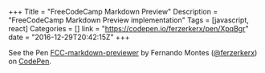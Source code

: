 +++
Title = "FreeCodeCamp Markdown Preview"
Description = "FreeCodeCamp Markdown Preview implementation"
Tags = [javascript, react]
Categories = []
link = "https://codepen.io/ferzerkerx/pen/XpqBgr"
date = "2016-12-29T20:42:15Z"
+++

<p data-height="265" data-theme-id="0" data-slug-hash="XpqBgr" data-default-tab="js,result" data-user="ferzerkerx" data-embed-version="2" data-pen-title="FCC-markdown-previewer" class="codepen">See the Pen <a href="https://codepen.io/ferzerkerx/pen/XpqBgr/">FCC-markdown-previewer</a> by Fernando Montes (<a href="https://codepen.io/ferzerkerx">@ferzerkerx</a>) on <a href="https://codepen.io">CodePen</a>.</p>
<script async src="https://production-assets.codepen.io/assets/embed/ei.js"></script>